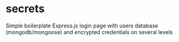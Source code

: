 # secrets
Simple boilerplate Express.js login page with users database (mongodb/mongoose) and encrypted credentials on several levels
